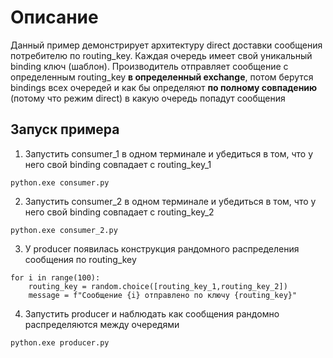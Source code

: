 # Описание
Данный пример демонстрирует архитектуру direct доставки сообщения потребителю по routing_key. 
Каждая очередь имеет свой уникальный binding ключ (шаблон). 
Производитель отправляет сообщение с определенным routing_key **в определенный exchange**, 
потом берутся bindings всех очередей и как бы определяют **по полному совпадению** (потому что режим direct)
в какую очередь попадут сообщения

## Запуск примера
1. Запустить consumer_1 в одном терминале и убедиться в том, 
что у него свой binding совпадает с routing_key_1 
```shell
python.exe consumer.py
```
2. Запустить consumer_2 в одном терминале и убедиться в том, 
что у него свой binding совпадает с routing_key_2
```shell
python.exe consumer_2.py
```
3. У producer появилась конструкция рандомного распределения сообщения по routing_key
```
for i in range(100):
    routing_key = random.choice([routing_key_1,routing_key_2])
    message = f"Сообщение {i} отправлено по ключу {routing_key}"
```
4. Запустить producer и наблюдать как сообщения рандомно распределяются между очередями 
```shell
python.exe producer.py
```